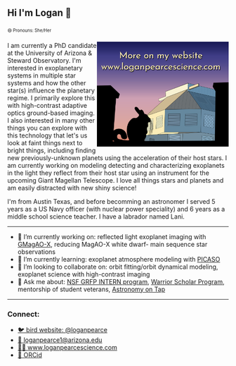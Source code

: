 ## Hi I'm Logan 👋
<sub><sup>😄 Pronouns: She/Her</sup></sub>

<p>
  <a href='www.loganpearcescience.com'><img src="vizzy-dome-sunset-websitead.png" width=300, align="right"></a>
</p>

I am currently a PhD candidate at the University of Arizona & Steward Observatory.  I'm interested in exoplanetary systems in multiple star systems and how the other star(s) influence the planetary regime.  I primarily explore this with high-contrast adaptive optics ground-based imaging.  I also interested in many other things you can explore with this technology that let's us look at faint things next to bright things, including finding new previously-unknown planets using the acceleration of their host stars.  I am currently working on modeling detecting and characterizing exoplanets in the light they reflect from their host star using an instrument for the upcoming Giant Magellan Telescope.  I love all things stars and planets and am easily distracted with new shiny science!

I'm from Austin Texas, and before becomming an astronomer I served 5 years as a US Navy officer (with nuclear power speciality) and 6 years as a middle school science teacher.  I have a labrador named Lani.

---

- 🔭 I’m currently working on: reflected light exoplanet imaging with <a href="xwcl.science">GMagAO-X</a>, reducing MagAO-X white dwarf- main sequence star observations
- 🌱 I’m currently learning: exoplanet atmosphere modeling with <a href="https://natashabatalha.github.io/picaso/">PICASO</a>
- 👯 I’m looking to collaborate on: orbit fitting/orbit dynamical modeling, exoplanet science with high-contrast imaging
- 💬 Ask me about: <a href="https://www.nsf.gov/eng/eec/intern.jsp">NSF GRFP INTERN program<a/>, <a href="https://www.warrior-scholar.org/">Warrior Scholar Program</a>, mentorship of student veterans, <a href="astronomyontap.org">Astronomy on Tap</a>

 ---
  
 ### Connect:
  -  <a href="https://twitter.com/loganpearce">🐦 bird website: @loganpearce</a>
  -  <a href="mailto:loganpearce1@arizona.edu">📧 loganpearce1@arizona.edu</a>
  -  <a href='www.loganpearcescience.com'>👩‍💻 www.loganpearcescience.com</a>
  -  <a href="https://orcid.org/0000-0003-3904-7378">📝 ORCid</a>

<!--
**logan-pearce/logan-pearce** is a ✨ _special_ ✨ repository because its `README.md` (this file) appears on your GitHub profile.

Here are some ideas to get you started:

- 🔭 I’m currently working on ...
- 🌱 I’m currently learning ...
- 👯 I’m looking to collaborate on ...
- 🤔 I’m looking for help with ...
- 💬 Ask me about ...
- 📫 How to reach me: ...
- 😄 Pronouns: ...
- ⚡ Fun fact: ...
-->
